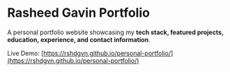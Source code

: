 # Rasheed Gavin Portfolio

A personal portfolio website showcasing my **tech stack, featured projects, education, experience, and contact information**.  

Live Demo: [https://rshdgvn.github.io/personal-portfolio/](https://rshdgvn.github.io/personal-portfolio/)
